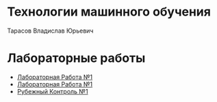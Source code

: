 # Технологии машинного обучения
Тарасов Владислав Юрьевич

# Лабораторные работы

- [Лабораторная Работа №1](https://github.com/SinimaWath/TMO_labs/tree/master/lab1)
- [Лабораторная Работа №1](https://github.com/SinimaWath/TMO_labs/tree/master/lab2)
- [Рубежный Контроль №1](https://github.com/SinimaWath/TMO_labs/tree/master/rk1)
